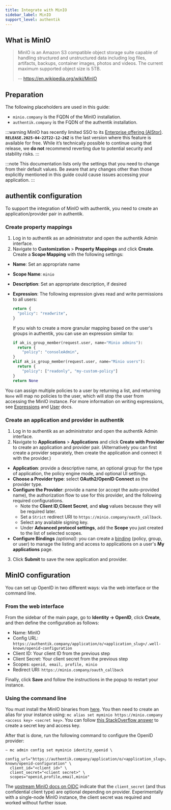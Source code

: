 ```yaml
---
title: Integrate with MinIO
sidebar_label: MinIO
support_level: authentik
---
```


## What is MinIO

> MinIO is an Amazon S3 compatible object storage suite capable of handling structured and unstructured data including log files, artifacts, backups, container images, photos and videos. The current maximum supported object size is 5TB.
>
> -- https://en.wikipedia.org/wiki/MinIO

## Preparation

The following placeholders are used in this guide:

- `minio.company` is the FQDN of the MinIO installation.
- `authentik.company` is the FQDN of the authentik installation.

:::warning
MinIO has recently limited SSO to its [Enterprise offering (AIStor)](https://min.io/pricing). **`RELEASE.2025-04-22T22-12-26Z`** is the last version where this feature is available for free. While it’s technically possible to continue using that release, we **do not** recommend reverting due to potential security and stability risks.
:::

:::note
This documentation lists only the settings that you need to change from their default values. Be aware that any changes other than those explicitly mentioned in this guide could cause issues accessing your application.
:::

## authentik configuration

To support the integration of MinIO with authentik, you need to create an application/provider pair in authentik.

### Create property mappings

1. Log in to authentik as an administrator and open the authentik Admin interface.
2. Navigate to **Customization** > **Property Mappings** and click **Create**. Create a **Scope Mapping** with the following settings:

- **Name**: Set an appropriate name
- **Scope Name**: `minio`
- **Description**: Set an appropriate description, if desired
- **Expression**:
  The following expression gives read and write permissions to all users:

    ```python
    return {
      "policy": "readwrite",
    }
    ```

    If you wish to create a more granular mapping based on the user's groups in authentik, you can use an expression similar to:

    ```python
    if ak_is_group_member(request.user, name="Minio admins"):
      return {
        "policy": "consoleAdmin",
    }
    elif ak_is_group_member(request.user, name="Minio users"):
      return {
        "policy": ["readonly", "my-custom-policy"]
    }
    return None
    ```

You can assign multiple policies to a user by returning a list, and returning `None` will map no policies to the user, which will stop the user from accessing the MinIO instance. For more information on writing expressions, see [Expressions](/docs/add-secure-apps/providers/property-mappings/expression) and [User](/docs/users-sources/user/user_ref.mdx#object-properties) docs.

### Create an application and provider in authentik

1. Log in to authentik as an administrator and open the authentik Admin interface.
2. Navigate to **Applications** > **Applications** and click **Create with Provider** to create an application and provider pair. (Alternatively you can first create a provider separately, then create the application and connect it with the provider.)

- **Application**: provide a descriptive name, an optional group for the type of application, the policy engine mode, and optional UI settings.
- **Choose a Provider type**: select **OAuth2/OpenID Connect** as the provider type.
- **Configure the Provider**: provide a name (or accept the auto-provided name), the authorization flow to use for this provider, and the following required configurations.
    - Note the **Client ID**,**Client Secret**, and **slug** values because they will be required later.
    - Set a `Strict` redirect URI to `https://minio.company/oauth_callback`.
    - Select any available signing key.
    - Under **Advanced protocol settings**, add the **Scope** you just created to the list of selected scopes.
- **Configure Bindings** _(optional)_: you can create a [binding](/docs/add-secure-apps/flows-stages/bindings/) (policy, group, or user) to manage the listing and access to applications on a user's **My applications** page.

3. Click **Submit** to save the new application and provider.

## MinIO configuration

You can set up OpenID in two different ways: via the web interface or the command line.

### From the web interface

From the sidebar of the main page, go to **Identity -> OpenID**, click **Create**, and then define the configuration as follows:

- Name: MinIO
- Config URL: `https://authentik.company/application/o/<application_slug>/.well-known/openid-configuration`
- Client ID: Your client ID from the previous step
- Client Secret: Your client secret from the previous step
- Scopes: `openid, email, profile, minio`
- Redirect URI: `https://minio.company/oauth_callback`

Finally, click **Save** and follow the instructions in the popup to restart your instance.

### Using the command line

You must install the MinIO binaries from [here](https://min.io/docs/minio/linux/reference/minio-mc.html). You then need to create an alias for your instance using: `mc alias set myminio https://minio.company <access key> <secret key>`. You can follow [this StackOverflow answer](https://stackoverflow.com/a/77645374) to create a secret key and access key.

After that is done, run the following command to configure the OpenID provider:

```
~ mc admin config set myminio identity_openid \
  config_url="https://authentik.company/application/o/<application_slug>/.well-known/openid-configuration" \
  client_id="<client id>" \
  client_secret="<client secret>" \
  scopes="openid,profile,email,minio"
```

The [upstream MinIO docs on OIDC](https://min.io/docs/minio/linux/reference/minio-mc-admin/mc-admin-config.html#openid-identity-management) indicate that the `client_secret` (and thus confidential client type) are optional depending on provider. Experimentally with a single-node MinIO instance, the client secret was required and worked without further issue.
